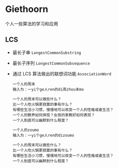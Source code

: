 # Giethoorn
个人一些算法的学习和应用

## LCS
 - 最长子串 `LongestCommonSubstring`
 - 最长子序列 `LongestCommonSubsequence`
 - 通过 LCS 算法做出的联想词功能 `AssociationWord`
 
       一个人的周末
       输入为：一yi个ge人ren的di周zhou末mo
       
       一个人的周末可以做些什么？ 
       比一个人吃火锅更寂寞的事有什么？ 
       有哪些生活小习惯，慢慢地可以改变一个人的性格或者生活？ 
       一个人的教养如何体现？女孩的家教好如何表现？ 
       一个人到底可以幽默到什么程度？ 
       
       一个人的zoumo
       输入为：一yi个ge人ren的dizoumo
       
       一个人的周末可以做些什么？ 
       比一个人吃火锅更寂寞的事有什么？ 
       有哪些生活小习惯，慢慢地可以改变一个人的性格或者生活？ 
       一个人到底可以幽默到什么程度？ 
                